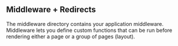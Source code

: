 ## Middleware + Redirects

The middleware directory contains your application middleware.
Middleware lets you define custom functions that can be run before rendering either a page or a group of pages (layout).
